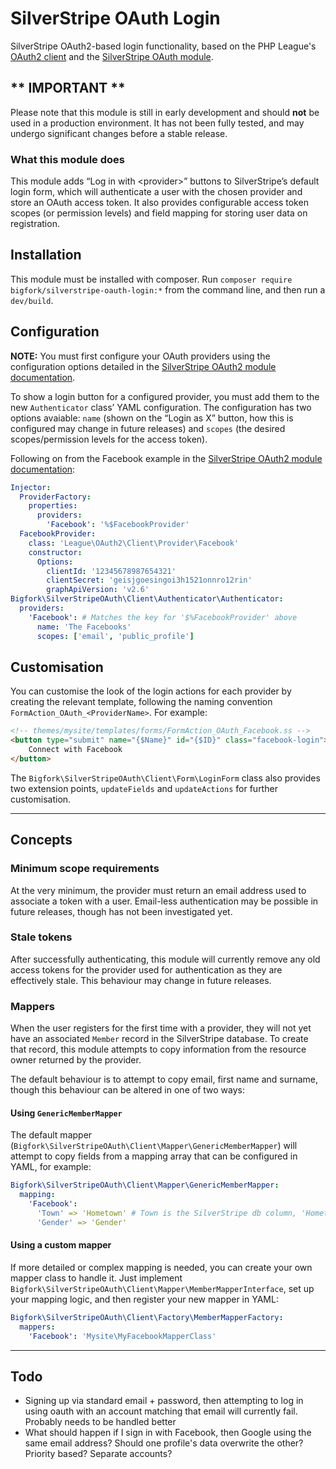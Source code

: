 # SilverStripe OAuth Login

SilverStripe OAuth2-based login functionality, based on the PHP League's [OAuth2 client](http://oauth2-client.thephpleague.com/) and the [SilverStripe OAuth module](https://github.com/bigfork/silverstripe-oauth).

## \*\* IMPORTANT \*\*

Please note that this module is still in early development and should **not** be used in a production environment. It has not been fully tested, and may undergo significant changes before a stable release.

### What this module does
This module adds “Log in with &lt;provider&gt;” buttons to SilverStripe’s default login form, which will authenticate a user with the chosen provider and store an OAuth access token. It also provides configurable access token scopes (or permission levels) and field mapping for storing user data on registration.

## Installation

This module must be installed with composer. Run `composer require bigfork/silverstripe-oauth-login:*` from the command line, and then run a `dev/build`.

## Configuration

**NOTE:** You must first configure your OAuth providers using the configuration options detailed in the [SilverStripe OAuth2 module documentation](https://github.com/bigfork/silverstripe-oauth#configuration).

To show a login button for a configured provider, you must add them to the new `Authenticator` class’ YAML configuration. The configuration has two options avaiable: `name` (shown on the “Login as X” button, how this is configured may change in future releases) and `scopes` (the desired scopes/permission levels for the access token).

Following on from the Facebook example in the [SilverStripe OAuth2 module documentation](https://github.com/bigfork/silverstripe-oauth#configuration):

```yml
Injector:
  ProviderFactory:
    properties:
      providers:
        'Facebook': '%$FacebookProvider'
  FacebookProvider:
    class: 'League\OAuth2\Client\Provider\Facebook'
    constructor:
      Options:
        clientId: '12345678987654321'
        clientSecret: 'geisjgoesingoi3h1521onnro12rin'
        graphApiVersion: 'v2.6'
Bigfork\SilverStripeOAuth\Client\Authenticator\Authenticator:
  providers:
    'Facebook': # Matches the key for '$%FacebookProvider' above
      name: 'The Facebooks'
      scopes: ['email', 'public_profile']
```

## Customisation

You can customise the look of the login actions for each provider by creating the relevant template, following the naming convention `FormAction_OAuth_<ProviderName>`. For example:

```html
<!-- themes/mysite/templates/forms/FormAction_OAuth_Facebook.ss -->
<button type="submit" name="{$Name}" id="{$ID}" class="facebook-login">
    Connect with Facebook
</button>
```

The `Bigfork\SilverStripeOAuth\Client\Form\LoginForm` class also provides two extension points, `updateFields` and `updateActions` for further customisation.

---

## Concepts

### Minimum scope requirements

At the very minimum, the provider must return an email address used to associate a token with a user. Email-less authentication may be possible in future releases, though has not been investigated yet.

### Stale tokens

After successfully authenticating, this module will currently remove any old access tokens for the provider used for authentication as they are effectively stale. This behaviour may change in future releases.

### Mappers

When the user registers for the first time with a provider, they will not yet have an associated `Member` record in the SilverStripe database. To create that record, this module attempts to copy information from the resource owner returned by the provider.

The default behaviour is to attempt to copy email, first name and surname, though this behaviour can be altered in one of two ways:

#### Using `GenericMemberMapper`

The default mapper (`Bigfork\SilverStripeOAuth\Client\Mapper\GenericMemberMapper`) will attempt to copy fields from a mapping array that can be configured in YAML, for example:

```yml
Bigfork\SilverStripeOAuth\Client\Mapper\GenericMemberMapper:
  mapping:
    'Facebook':
      'Town' => 'Hometown' # Town is the SilverStripe db column, 'Hometown' is in the data returned by Facebook
      'Gender' => 'Gender'
```

#### Using a custom mapper

If more detailed or complex mapping is needed, you can create your own mapper class to handle it. Just implement  `Bigfork\SilverStripeOAuth\Client\Mapper\MemberMapperInterface`, set up your mapping logic, and then register your new mapper in YAML:

```yml
Bigfork\SilverStripeOAuth\Client\Factory\MemberMapperFactory:
  mappers:
    'Facebook': 'Mysite\MyFacebookMapperClass'
```

---

## Todo

- Signing up via standard email + password, then attempting to log in using oauth with an account matching that email will currently fail. Probably needs to be handled better
- What should happen if I sign in with Facebook, then Google using the same email address? Should one profile's data overwrite the other? Priority based? Separate accounts?
